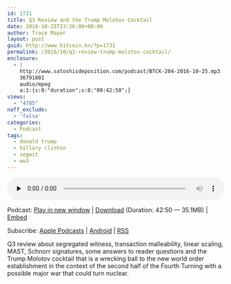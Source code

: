```yaml
---
id: 1731
title: Q3 Review and the Trump Molotov Cocktail
date: 2016-10-25T23:26:00+00:00
author: Trace Mayer
layout: post
guid: http://www.bitcoin.kn/?p=1731
permalink: /2016/10/q3-review-trump-molotov-cocktail/
enclosure:
  - |
    http://www.satoshisdeposition.com/podcast/BTCK-204-2016-10-25.mp3
    36791881
    audio/mpeg
    a:1:{s:8:"duration";s:8:"00:42:50";}
views:
  - "4785"
naff_exclude:
  - 'false'
categories:
  - Podcast
tags:
  - donald trump
  - hillary clinton
  - segwit
  - ww3
---
```

<!--powerpress_player-->

<div class="powerpress_player" id="powerpress_player_5796">
  <audio class="wp-audio-shortcode" id="audio-1731-207" preload="none" style="width: 100%;" controls="controls"><source type="audio/mpeg" src="http://media.blubrry.com/bitcoinruntogold/p/www.satoshisdeposition.com/podcast/BTCK-204-2016-10-25.mp3?_=207" /><a href="http://media.blubrry.com/bitcoinruntogold/p/www.satoshisdeposition.com/podcast/BTCK-204-2016-10-25.mp3">http://media.blubrry.com/bitcoinruntogold/p/www.satoshisdeposition.com/podcast/BTCK-204-2016-10-25.mp3</a></audio>
</div>

<p class="powerpress_links powerpress_links_mp3">
  Podcast: <a href="http://media.blubrry.com/bitcoinruntogold/p/www.satoshisdeposition.com/podcast/BTCK-204-2016-10-25.mp3" class="powerpress_link_pinw" target="_blank" title="Play in new window" onclick="return powerpress_pinw('https://www.bitcoin.kn/?powerpress_pinw=1731-podcast');" rel="nofollow">Play in new window</a> | <a href="http://media.blubrry.com/bitcoinruntogold/s/www.satoshisdeposition.com/podcast/BTCK-204-2016-10-25.mp3" class="powerpress_link_d" title="Download" rel="nofollow" download="BTCK-204-2016-10-25.mp3">Download</a> (Duration: 42:50 &#8212; 35.1MB) | <a href="#" class="powerpress_link_e" title="Embed" onclick="return powerpress_show_embed('1731-podcast');" rel="nofollow">Embed</a>
</p>

<p class="powerpress_embed_box" id="powerpress_embed_1731-podcast" style="display: none;">
  <input id="powerpress_embed_1731-podcast_t" type="text" value="<iframe width=&quot;320&quot; height=&quot;30&quot; src=&quot;https://www.bitcoin.kn/?powerpress_embed=1731-podcast&amp;powerpress_player=mediaelement-audio&quot; frameborder=&quot;0&quot; scrolling=&quot;no&quot;></iframe>" onclick="javascript: this.select();" onfocus="javascript: this.select();" style="width: 70%;" readOnly />
</p>

<p class="powerpress_links powerpress_subscribe_links">
  Subscribe: <a href="https://itunes.apple.com/WebObjects/MZStore.woa/wa/viewPodcast?id=301670981&mt=2&ls=1#episodeGuid=http%3A%2F%2Fwww.bitcoin.kn%2F%3Fp%3D1731" class="powerpress_link_subscribe powerpress_link_subscribe_itunes" title="Subscribe on Apple Podcasts" rel="nofollow">Apple Podcasts</a> | <a href="https://subscribeonandroid.com/www.bitcoin.kn/feed/podcast/" class="powerpress_link_subscribe powerpress_link_subscribe_android" title="Subscribe on Android" rel="nofollow">Android</a> | <a href="https://www.bitcoin.kn/feed/podcast/" class="powerpress_link_subscribe powerpress_link_subscribe_rss" title="Subscribe via RSS" rel="nofollow">RSS</a>
</p>

Q3 review about segregated witness, transaction malleability, linear scaling, MAST, Schnorr signatures, some answers to reader questions and the Trump Molotov cocktail that is a wrecking ball to the new world order establishment in the context of the second half of the Fourth Turning with a possible major war that could turn nuclear.
